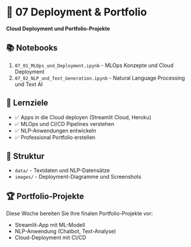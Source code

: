 # 🚀 07 Deployment & Portfolio

**Cloud Deployment und Portfolio-Projekte**

## 📚 Notebooks

1. `07_01_MLOps_und_Deployment.ipynb` - MLOps Konzepte und Cloud Deployment
2. `07_02_NLP_und_Text_Generation.ipynb` - Natural Language Processing und Text AI

## 🎯 Lernziele

- ✅ Apps in die Cloud deployen (Streamlit Cloud, Heroku)
- ✅ MLOps und CI/CD Pipelines verstehen
- ✅ NLP-Anwendungen entwickeln  
- ✅ Professional Portfolio erstellen

## 📁 Struktur

- `data/` - Textdaten und NLP-Datensätze
- `images/` - Deployment-Diagramme und Screenshots

## 🏆 Portfolio-Projekte

Diese Woche bereiten Sie Ihre finalen Portfolio-Projekte vor:
- Streamlit-App mit ML-Modell
- NLP-Anwendung (Chatbot, Text-Analyse)
- Cloud-Deployment mit CI/CD

